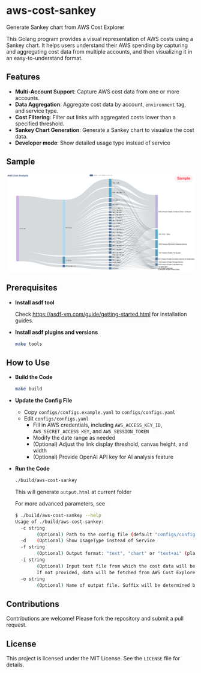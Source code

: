 # aws-cost-sankey
Generate Sankey chart from AWS Cost Explorer

This Golang program provides a visual representation of AWS costs using a Sankey chart.
It helps users understand their AWS spending by capturing and aggregating cost data from multiple accounts,
and then visualizing it in an easy-to-understand format.

## Features
- **Multi-Account Support**: Capture AWS cost data from one or more accounts.
- **Data Aggregation**: Aggregate cost data by account, `environment` tag, and service type.
- **Cost Filtering**: Filter out links with aggregated costs lower than a specified threshold.
- **Sankey Chart Generation**: Generate a Sankey chart to visualize the cost data.
- **Developer mode**: Show detailed usage type instead of service

## Sample
![Sample Output](assets/sample.png)

## Prerequisites
- **Install asdf tool**

  Check https://asdf-vm.com/guide/getting-started.html for installation guides.

- **Install asdf plugins and versions**
  ```bash
  make tools
  ```

## How to Use
- **Build the Code**
  ```bash
  make build
  ```
- **Update the Config File**
  - Copy `configs/configs.example.yaml` to `configs/configs.yaml`
  - Edit `configs/configs.yaml`
    - Fill in AWS credentials, including `AWS_ACCESS_KEY_ID`, `AWS_SECRET_ACCESS_KEY`, and `AWS_SESSION_TOKEN`
    - Modify the date range as needed
    - (Optional) Adjust the link display threshold, canvas height, and width
    - (Optional) Provide OpenAI API key for AI analysis feature
- **Run the Code**
  ```bash
  ./build/aws-cost-sankey
  ```
  This will generate `output.html` at current folder

  For more advanced parameters, see
  ```bash
  $ ./build/aws-cost-sankey --help
  Usage of ./build/aws-cost-sankey:
    -c string
          (Optional) Path to the config file (default "configs/configs.yaml")
    -d    (Optional) Show UsageType instead of Service
    -f string
          (Optional) Output format: "text", "chart" or "text+ai" (plaintext with OpenAI analysis) (default "chart")
    -i string
          (Optional) Input text file from which the cost data will be read.
          If not provided, data will be fetched from AWS Cost Explorer API
    -o string
          (Optional) Name of output file. Suffix will be determined by output format (default "output")
  ```

## Contributions
Contributions are welcome! Please fork the repository and submit a pull request.

## License
This project is licensed under the MIT License. See the `LICENSE` file for details.

